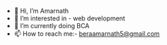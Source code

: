 
- 👋 Hi, I’m Amarnath
- 👀 I’m interested in - web development 
- 🌱 I’m currently doing BCA
- 📫 How to reach me:- beraamarnath5@gmail.com

<!---
shadows237/shadows237 is a ✨ special ✨ repository because its `README.md` (this file) appears on your GitHub profile.
You can click the Preview link to take a look at your changes.
--->
